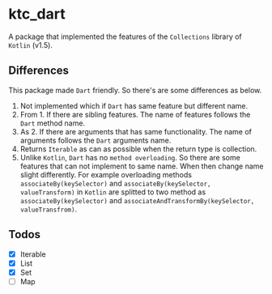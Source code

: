 # ktc_dart
A package that implemented the features of the `Collections` library of `Kotlin` (v1.5).

## Differences
This package made `Dart` friendly. So there's are some differences as below.

1. Not implemented which if `Dart` has same feature but different name. 
2. From 1. If there are sibling features. The name of features follows the `Dart` method name.
3. As 2. If there are arguments that has same functionality. The name of arguments follows the `Dart` arguments name.
4. Returns `Iterable` as can as possible when the return type is collection.
5. Unlike `Kotlin`, `Dart` has no `method overloading`. So there are some features that can not implement to same name. When then change name slight differently. For example overloading methods `associateBy(keySelector)` and `associateBy(keySelector, valueTransform)` in `Kotlin` are splitted to two method as `associateBy(keySelector)` and `associateAndTransformBy(keySelector, valueTransfrom)`.

## Todos
- [x] Iterable
- [x] List
- [x] Set
- [ ] Map

